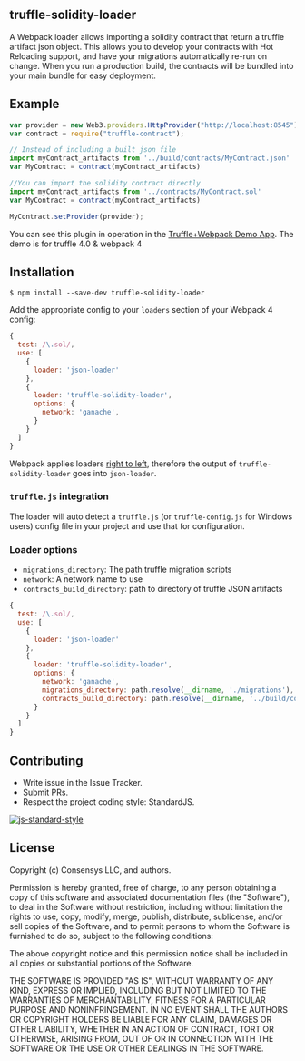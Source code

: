 ## truffle-solidity-loader

A Webpack loader allows importing a solidity contract that return a truffle artifact json object. This allows you to develop your contracts with Hot Reloading support, and have your migrations automatically re-run on change. When you run a production build, the contracts will be bundled into your main bundle for easy deployment.

## Example

```javascript
var provider = new Web3.providers.HttpProvider("http://localhost:8545");
var contract = require("truffle-contract");

// Instead of including a built json file
import myContract_artifacts from '../build/contracts/MyContract.json'
var MyContract = contract(myContract_artifacts)

//You can import the solidity contract directly
import myContract_artifacts from '../contracts/MyContract.sol'
var MyContract = contract(myContract_artifacts)

MyContract.setProvider(provider);
```

You can see this plugin in operation in the [Truffle+Webpack Demo App](https://github.com/ConsenSys/truffle-webpack-demo). The demo is for truffle 4.0 & webpack 4

## Installation

`$ npm install --save-dev truffle-solidity-loader`

Add the appropriate config to your `loaders` section of your Webpack 4 config:

```javascript
{
  test: /\.sol/,
  use: [
    {
      loader: 'json-loader'
    },
    {
      loader: 'truffle-solidity-loader',
      options: {
        network: 'ganache',
      }
    }
  ]
}
```

Webpack applies loaders [right to left](https://webpack.js.org/api/loaders/#pitching-loader), therefore the output of `truffle-solidity-loader` goes into `json-loader`.


### `truffle.js` integration

The loader will auto detect a `truffle.js` (or `truffle-config.js` for Windows users) config file in your project and use that for configuration.

### Loader options

  - `migrations_directory`: The path truffle migration scripts
  - `network`: A network name to use
  - `contracts_build_directory`: path to directory of truffle JSON artifacts

```javascript
{
  test: /\.sol/,
  use: [
    {
      loader: 'json-loader'
    },
    {
      loader: 'truffle-solidity-loader',
      options: {
        network: 'ganache',
        migrations_directory: path.resolve(__dirname, './migrations'),
        contracts_build_directory: path.resolve(__dirname, '../build/contracts')
      }
    }
  ]
}
```


## Contributing

- Write issue in the Issue Tracker.
- Submit PRs.
- Respect the project coding style: StandardJS.

[![js-standard-style](https://cdn.rawgit.com/feross/standard/master/badge.svg)](https://github.com/feross/standard)

## License
Copyright (c) Consensys LLC, and authors.

Permission is hereby granted, free of charge, to any person obtaining a copy of this software and associated documentation files (the "Software"), to deal in the Software without restriction, including without limitation the rights to use, copy, modify, merge, publish, distribute, sublicense, and/or sell copies of the Software, and to permit persons to whom the Software is furnished to do so, subject to the following conditions:

The above copyright notice and this permission notice shall be included in all copies or substantial portions of the Software.

THE SOFTWARE IS PROVIDED "AS IS", WITHOUT WARRANTY OF ANY KIND, EXPRESS OR IMPLIED, INCLUDING BUT NOT LIMITED TO THE WARRANTIES OF MERCHANTABILITY, FITNESS FOR A PARTICULAR PURPOSE AND NONINFRINGEMENT. IN NO EVENT SHALL THE AUTHORS OR COPYRIGHT HOLDERS BE LIABLE FOR ANY CLAIM, DAMAGES OR OTHER LIABILITY, WHETHER IN AN ACTION OF CONTRACT, TORT OR OTHERWISE, ARISING FROM, OUT OF OR IN CONNECTION WITH THE SOFTWARE OR THE USE OR OTHER DEALINGS IN THE SOFTWARE.
